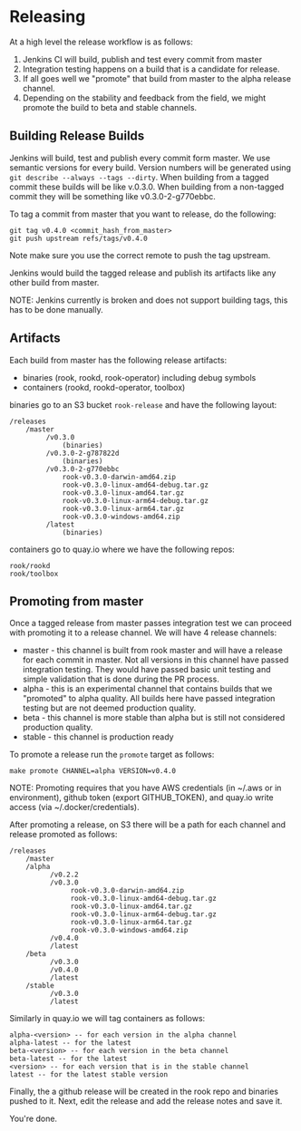 # Releasing

At a high level the release workflow is as follows:

1. Jenkins CI will build, publish and test every commit from master
2. Integration testing happens on a build that is a candidate for release.
3. If all goes well we "promote" that build from master to the alpha release channel.
4. Depending on the stability and feedback from the field, we might promote the build to beta and stable channels.

## Building Release Builds

Jenkins will build, test and publish every commit form master. We use semantic versions for every build. Version numbers will be generated using `git describe --always --tags --dirty`. When building from a tagged commit these builds will be like v.0.3.0. When building from a non-tagged commit they will be something like v0.3.0-2-g770ebbc.

To tag a commit from master that you want to release, do the following:

```
git tag v0.4.0 <commit_hash_from_master>
git push upstream refs/tags/v0.4.0
```

Note make sure you use the correct remote to push the tag upstream.

Jenkins would build the tagged release and publish its artifacts like any other build from master.

NOTE: Jenkins currently is broken and does not support building tags, this has to be done manually.

## Artifacts

Each build from master has the following release artifacts:
- binaries (rook, rookd, rook-operator) including debug symbols
- containers (rookd, rookd-operator, toolbox)

binaries go to an S3 bucket `rook-release` and have the following layout:

```
/releases
    /master
         /v0.3.0
             (binaries)
         /v0.3.0-2-g787822d
             (binaries)
         /v0.3.0-2-g770ebbc
             rook-v0.3.0-darwin-amd64.zip
             rook-v0.3.0-linux-amd64-debug.tar.gz
             rook-v0.3.0-linux-amd64.tar.gz
             rook-v0.3.0-linux-arm64-debug.tar.gz
             rook-v0.3.0-linux-arm64.tar.gz
             rook-v0.3.0-windows-amd64.zip
         /latest
             (binaries)
```

containers go to quay.io where we have the following repos:

```
rook/rookd
rook/toolbox
```

## Promoting from master

Once a tagged release from master passes integration test we can proceed with promoting it to a release channel. We will have 4 release channels:

- master - this channel is built from rook master and will have a release for each commit in master. Not all versions in this channel have passed integration testing. They would have passed basic unit testing and simple validation that is done during the PR process.
- alpha - this is an experimental channel that contains builds that we "promoted" to alpha quality. All builds here have passed integration testing but are not deemed production quality.
- beta - this channel is more stable than alpha but is still not considered production quality.
- stable - this channel is production ready

To promote a release run the `promote` target as follows:

```
make promote CHANNEL=alpha VERSION=v0.4.0
```

NOTE: Promoting requires that you have AWS credentials (in ~/.aws or in environment), github token (export GITHUB_TOKEN), and
quay.io write access (via ~/.docker/credentials).

After promoting a release, on S3 there will be a path for each channel and release promoted as follows:

```
/releases
    /master
    /alpha
          /v0.2.2
          /v0.3.0
               rook-v0.3.0-darwin-amd64.zip
               rook-v0.3.0-linux-amd64-debug.tar.gz
               rook-v0.3.0-linux-amd64.tar.gz
               rook-v0.3.0-linux-arm64-debug.tar.gz
               rook-v0.3.0-linux-arm64.tar.gz
               rook-v0.3.0-windows-amd64.zip
          /v0.4.0
          /latest
    /beta
          /v0.3.0
          /v0.4.0
          /latest
    /stable
          /v0.3.0
          /latest
```

Similarly in quay.io we will tag containers as follows:

```
alpha-<version> -- for each version in the alpha channel
alpha-latest -- for the latest
beta-<version> -- for each version in the beta channel
beta-latest -- for the latest
<version> -- for each version that is in the stable channel
latest -- for the latest stable version
```

Finally, the a github release will be created in the rook repo and binaries pushed to it. Next, edit the release and
add the release notes and save it.

You're done.
